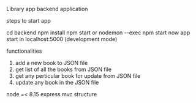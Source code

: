 Library app backend application

steps to start app

cd backend
npm install
npm start or nodemon --exec npm start
now app start in localhost:5000 (development mode)


functionalities
1. add a new book to JSON file
2. get list of all the books from JSON file
3. get any perticular book for update from JSON file
3. update any book in the JSON file


node =< 8.15
express 
mvc structure

